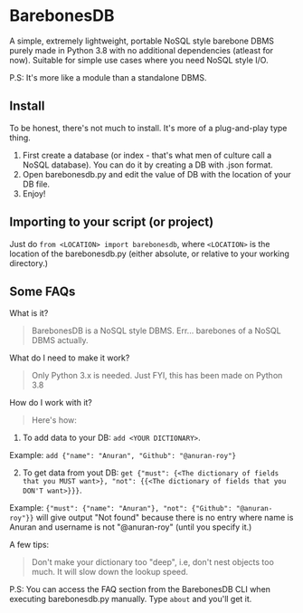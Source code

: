 # BarebonesDB

A simple, extremely lightweight, portable NoSQL style barebone DBMS purely made in Python 3.8 with no additional dependencies (atleast for now). 
Suitable for simple use cases where you need NoSQL style I/O. 

P.S: It's more like a module than a standalone DBMS.

## Install 

To be honest, there's not much to install. It's more of a plug-and-play type thing. 

1. First create a database (or index - that's what men of culture call a NoSQL database). You can do it by creating a DB with .json format.
2. Open barebonesdb.py and edit the value of DB with the location of your DB file. 
3. Enjoy!

## Importing to your script (or project)

Just do `from <LOCATION> import barebonesdb`, where `<LOCATION>` is the location of the barebonesdb.py (either absolute, or relative to your working directory.)

## Some FAQs

What is it?
> BarebonesDB is a NoSQL style DBMS. Err... barebones of a NoSQL DBMS actually. 

What do I need to make it work?
> Only Python 3.x is needed. Just FYI, this has been made on Python 3.8

How do I work with it?
> Here's how:
1. To add data to your DB: 
`add <YOUR DICTIONARY>`. 

Example: `add {"name": "Anuran", "Github": "@anuran-roy"}`

2. To get data from yout DB: 
`get {"must": {<The dictionary of fields that you MUST want>}, "not": {{<The dictionary of fields that you DON'T want>}}}`. 

Example: `{"must": {"name": "Anuran"}, "not": {"Github": "@anuran-roy"}}` will give output "Not found" because there is no entry where name is Anuran and username is not "@anuran-roy" (until you specify it.)
	
A few tips:
> Don't make your dictionary too "deep", i.e, don't nest objects too much. It will slow down the lookup speed.

P.S: You can access the FAQ section from the BarebonesDB CLI when executing barebonesdb.py manually. Type `about` and you'll get it.

